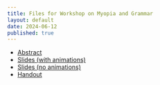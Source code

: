 ```yaml
---
title: Files for Workshop on Myopia and Grammar
layout: default
date: 2024-06-12
published: true
--- 
```


- [Abstract](/files/hanson-myopia-2024-abstract.pdf)
- [Slides (with animations)](/files/hanson-myopia-2024-slides.pdf)
- [Slides (no animations)](/files/hanson-myopia-2024-slides-noanim.pdf)
- [Handout](/files/hanson-myopia-2024-ho.pdf)
